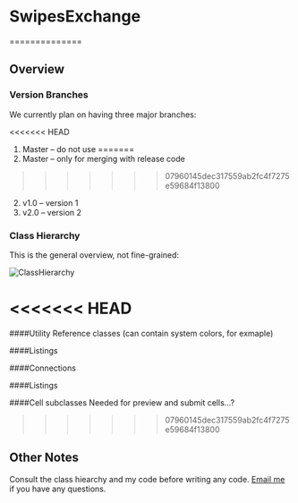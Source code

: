 # SwipesExchange
==============

## Overview

### Version Branches

We currently plan on having three major branches:

<<<<<<< HEAD
1. Master	– do not use
=======
1. Master	– only for merging with release code
>>>>>>> 07960145dec317559ab2fc4f7275e59684f13800
2. v1.0		– version 1
3. v2.0 – version 2

### Class Hierarchy

This is the general overview, not fine-grained:

![ClassHierarchy](http://i.imgur.com/On01aBC.png)

<<<<<<< HEAD
=======
####Utility
Reference classes (can contain system colors, for exmaple)

####Listings

####Connections

####Listings

####Cell subclasses
Needed for preview and submit cells...?

>>>>>>> 07960145dec317559ab2fc4f7275e59684f13800
## Other Notes

Consult the class hiearchy and my code before writing any code. [Email me](<mcdecoste@gmail.com>) if you have any questions.